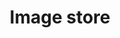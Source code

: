 ---
title: "Image store"
excerpt: "This tool allows you to upload an image to the website's image store, or find one that has already been uploaded."
layout: tools--images
collection: tools
redirect_from: /images/tools
breadcrumbs-override: true
breadcrumbs:
- title: Tools
  url: "https://www.civilservice.lgbt/tools/"
---